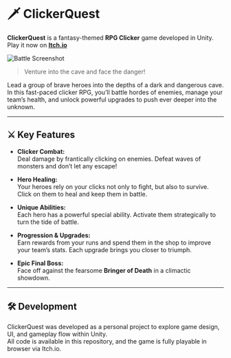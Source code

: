 # 🗡️ ClickerQuest

**ClickerQuest** is a fantasy-themed **RPG Clicker** game developed in Unity.  
Play it now on [**Itch.io**](https://ghinkan.itch.io/clicker-quest)

![Battle Screenshot](https://github.com/user-attachments/assets/4d4d909e-2427-4a9e-8251-ab38a2b9c115)

> Venture into the cave and face the danger!

Lead a group of brave heroes into the depths of a dark and dangerous cave. In this fast-paced clicker RPG, you’ll battle hordes of enemies, manage your team’s health, and unlock powerful upgrades to push ever deeper into the unknown.

---

## ⚔️ Key Features

- **Clicker Combat:**  
  Deal damage by frantically clicking on enemies. Defeat waves of monsters and don’t let any escape!

- **Hero Healing:**  
  Your heroes rely on your clicks not only to fight, but also to survive. Click on them to heal and keep them in battle.

- **Unique Abilities:**  
  Each hero has a powerful special ability. Activate them strategically to turn the tide of battle.

- **Progression & Upgrades:**  
  Earn rewards from your runs and spend them in the shop to improve your team’s stats. Each upgrade brings you closer to triumph.

- **Epic Final Boss:**  
  Face off against the fearsome **Bringer of Death** in a climactic showdown.

---

## 🛠️ Development

ClickerQuest was developed as a personal project to explore game design, UI, and gameplay flow within Unity.  
All code is available in this repository, and the game is fully playable in browser via Itch.io.
